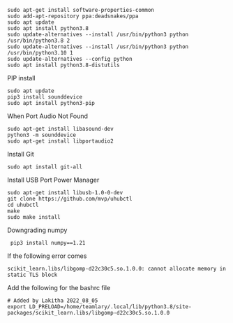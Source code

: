 
```
sudo apt-get install software-properties-common
sudo add-apt-repository ppa:deadsnakes/ppa
sudo apt update
sudo apt install python3.8
sudo update-alternatives --install /usr/bin/python3 python /usr/bin/python3.8 2
sudo update-alternatives --install /usr/bin/python3 python /usr/bin/python3.10 1
sudo update-alternatives --config python
sudo apt install python3.8-distutils
```
PIP install 
```
sudo apt update
pip3 install sounddevice
sudo apt install python3-pip
```



When Port Audio Not Found 
```
sudo apt-get install libasound-dev
python3 -m sounddevice
sudo apt-get install libportaudio2

```
Install Git 
```
sudo apt install git-all
```


Install USB Port Power Manager 
```
sudo apt-get install libusb-1.0-0-dev
git clone https://github.com/mvp/uhubctl
cd uhubctl
make
sudo make install
```
Downgrading numpy 
```
 pip3 install numpy==1.21
 ```
If the following error comes 
```
scikit_learn.libs/libgomp-d22c30c5.so.1.0.0: cannot allocate memory in static TLS block
```
Add the following for the bashrc file 
```
# Added by Lakitha 2022_08_05
export LD_PRELOAD=/home/teamlary/.local/lib/python3.8/site-packages/scikit_learn.libs/libgomp-d22c30c5.so.1.0.0

```


 
 
